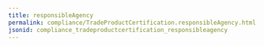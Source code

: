 ```yaml
---
title: responsibleAgency
permalink: compliance/TradeProductCertification.responsibleAgency.html
jsonid: compliance_tradeproductcertification_responsibleagency
---
```

